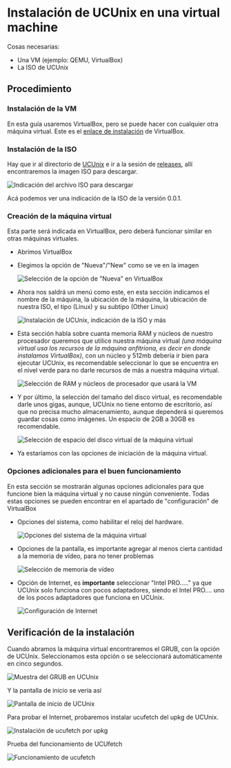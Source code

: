 # Instalación de UCUnix en una virtual machine
Cosas necesarias:
- Una VM (ejemplo: QEMU, VirtualBox)
- La ISO de UCUnix
## Procedimiento
### Instalación de la VM
En esta guía usaremos VirtualBox, pero se puede hacer con cualquier otra máquina virtual.
Este es el [enlace de instalación](https://www.virtualbox.org/wiki/Downloads) de VirtualBox.
### Instalación de la ISO
Hay que ir al directorio de [UCUnix](https://github.com/s-blanco-dev/UCUnix) e ir a la sesión de [releases](https://github.com/s-blanco-dev/UCUnix/releases), allí encontraremos la imagen ISO para descargar.

![Indicación del archivo ISO para descargar](images/indicacion_ISO.png)

Acá podemos ver una indicación de la ISO de la versión 0.0.1.
### Creación de la máquina virtual
Esta parte será indicada en VirtualBox, pero deberá funcionar similar en otras máquinas virtuales.
* Abrimos VirtualBox
* Elegimos la opción de "Nueva"/"New" como se ve en la imagen

  ![Selección de la opción de "Nueva" en VirtualBox](images/nueva_VM.png)

* Ahora nos saldrá un menú como este, en esta sección indicamos el nombre de la máquina, la ubicación de la máquina, la ubicación de nuestra ISO,  el tipo (Linux) y su subtipo (Other Linux) 

  ![Instalación de UCUnix, indicación de la ISO y más](images/nombre_VM.png)

* Esta sección habla sobre cuanta memoria RAM y núcleos de nuestro procesador queremos que utilice nuestra máquina virtual _(una máquina virtual usa los recursos de la máquina anfitriona, es decir en donde instalamos VirtualBox)_, con un núcleo y 512mb debería ir bien para ejecutar UCUnix, es recomendable seleccionar lo que se encuentra en el nivel verde para no darle recursos de más a nuestra máquina virtual.

  ![Selección de RAM y núcleos de procesador que usará la VM](images/seleccion_RAM_nucleos.png)

* Y por último, la selección del tamaño del disco virtual, es recomendable darle unos gigas, aunque, UCUnix no tiene entorno de escritorio, así que no precisa mucho almacenamiento, aunque dependerá si queremos guardar cosas como imágenes. Un espacio de 2GB a 30GB es recomendable.

  ![Selección de espacio del disco virtual de la máquina virtual](images/seleccion_disco.png)

* Ya estaríamos con las opciones de iniciación de la máquina virtual.
### Opciones adicionales para el buen funcionamiento
En esta sección se mostrarán algunas opciones adicionales para que funcione bien la máquina virtual y no cause ningún conveniente. Todas estas opciones se pueden encontrar en el apartado de "configuración" de VirtualBox
* Opciones del sistema, como habilitar el reloj del hardware.

  ![Opciones del sistema de la máquina virtual](images/opcion_sistema.png)

* Opciones de la pantalla, es importante agregar al menos cierta cantidad a la memoria de vídeo, para no tener problemas

  ![Selección de memoria de vídeo](images/opcion_pantalla.png)

* Opción de Internet, es **importante** seleccionar "Intel PRO....." ya que UCUnix solo funciona con pocos adaptadores, siendo el Intel PRO.... uno de los pocos adaptadores que funciona en UCUnix.

  ![Configuración de Internet](images/opcion_red.png)

## Verificación de la instalación
Cuando abramos la máquina virtual encontraremos el GRUB, con la opción de UCUnix. Seleccionamos esta opción o se seleccionará automáticamente en cinco segundos.

![Muestra del GRUB en UCUnix](images/GRUB_UCUnix.png)

Y la pantalla de inicio se vería así

![Pantalla de inicio de UCUnix](images/inicio_de_UCUnix.png)

Para probar el Internet, probaremos instalar ucufetch del upkg de UCUnix.

![Instalación de ucufetch por upkg](images/instalación_ucufetch.png)

Prueba del funcionamiento de UCUfetch

![Funcionamiento de ucufetch](images/prueba_ucufetch.png)
